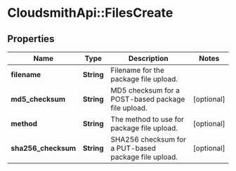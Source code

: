 # CloudsmithApi::FilesCreate

## Properties
Name | Type | Description | Notes
------------ | ------------- | ------------- | -------------
**filename** | **String** | Filename for the package file upload. | 
**md5_checksum** | **String** | MD5 checksum for a POST-based package file upload. | [optional] 
**method** | **String** | The method to use for package file upload. | [optional] 
**sha256_checksum** | **String** | SHA256 checksum for a PUT-based package file upload. | [optional] 


